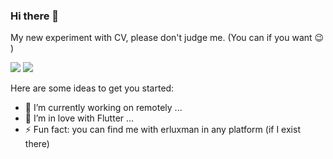 ### Hi there 👋
My new experiment with CV, please don't judge me.  (You can if you want 😉 ) 

![](https://i.imgur.com/L046AjR.png)
![](https://i.imgur.com/pgR1eMd.png)

Here are some ideas to get you started:

- 🔭 I’m currently working on remotely ...
- 🌱 I’m in love with Flutter ...
- ⚡ Fun fact: you can find me with erluxman in any platform (if I exist there)
